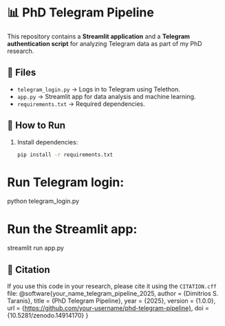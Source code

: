 # 📊 PhD Telegram Pipeline

This repository contains a **Streamlit application** and a **Telegram authentication script** for analyzing Telegram data as part of my PhD research.

## 📂 Files
- `telegram_login.py` → Logs in to Telegram using Telethon.
- `app.py` → Streamlit app for data analysis and machine learning.
- `requirements.txt` → Required dependencies.

## 🚀 How to Run
1. Install dependencies:
   ```bash
   pip install -r requirements.txt
   
# Run Telegram login:
   python telegram_login.py

# Run the Streamlit app:
   streamlit run app.py

## 🔗 Citation
If you use this code in your research, please cite it using the `CITATION.cff` file:
@software{your_name_telegram_pipeline_2025,
author = {Dimitrios S. Taranis},
title = {PhD Telegram Pipeline},
year = {2025},
version = {1.0.0},
url = {https://github.com/your-username/phd-telegram-pipeline},
doi = {10.5281/zenodo.14914170}
}
